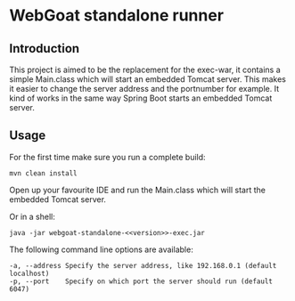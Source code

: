 # WebGoat standalone runner

## Introduction
This project is aimed to be the replacement for the exec-war, it contains
a simple Main.class which will start an embedded Tomcat server.
This makes it easier to change the server address and the portnumber for example.
It kind of works in the same way Spring Boot starts an embedded Tomcat server.

## Usage

For the first time make sure you run a complete build:

```Shell
mvn clean install
```

Open up your favourite IDE and run the Main.class which will start the
embedded Tomcat server.

Or in a shell:

```Shell
java -jar webgoat-standalone-<<version>>-exec.jar
```

The following command line options are available:

```
-a, --address Specify the server address, like 192.168.0.1 (default localhost)
-p, --port    Specify on which port the server should run (default 6047)
```